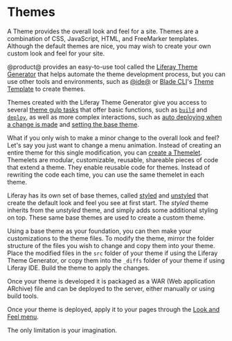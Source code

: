 # Themes [](id=introduction-to-themes)

A Theme provides the overall look and feel for a site. Themes are a 
combination of CSS, JavaScript, HTML, and FreeMarker templates. Although the
default themes are nice, you may wish to create your own custom look and feel
for your site. 

@product@ provides an easy-to-use tool called the 
[Liferay Theme Generator](/develop/tutorials/-/knowledge_base/7-1/creating-themes) 
that helps automate the theme development process, but you can use other tools 
and environments, such as 
[@ide@](/develop/tutorials/-/knowledge_base/7-1/creating-themes-with-liferay-ide)
or 
[Blade CLI](/develop/tutorials/-/knowledge_base/7-1/blade-cli)'s 
[Theme Template](/develop/reference/-/knowledge_base/7-1/theme-template) 
to create themes.

Themes created with the Liferay Theme Generator give you access to several 
[theme gulp tasks](/develop/tutorials/-/knowledge_base/7-1/developing-themes) 
that offer basic functions, such as 
[`build`](/develop/tutorials/-/knowledge_base/7-1/building-your-themes-files) 
and 
[`deploy`](/develop/tutorials/-/knowledge_base/7-1/deploying-your-theme), 
as well as more complex interactions, such as 
[auto deploying when a change is made](/develop/tutorials/-/knowledge_base/7-1/automatically-deploying-theme-changes) 
and 
[setting the base theme](/develop/tutorials/-/knowledge_base/7-1/changing-your-base-theme).

What if you only wish to make a minor change to the overall look and feel? Let's
say you just want to change a menu animation. Instead of creating an entire
theme for this single modification, you can 
[create a Themelet](/develop/tutorials/-/knowledge_base/7-1/creating-reusable-pieces-of-code-for-your-themes).
Themelets are modular, customizable, reusable, shareable pieces of code that 
extend a theme. They enable reusable code for themes. Instead of rewriting the 
code each time, you can use the same themelet in each theme.

Liferay has its own set of base themes, called 
[styled](https://github.com/liferay/liferay-portal/tree/7.1.x/modules/apps/frontend-theme/frontend-theme-styled) 
and 
[unstyled](https://github.com/liferay/liferay-portal/tree/7.1.x/modules/apps/frontend-theme/frontend-theme-unstyled) 
that create the default look and feel you see at first start. The *styled* theme 
inherits from the *unstyled* theme, and simply adds some additional styling on 
top. These same base themes are used to create a custom theme. 

Using a base theme as your foundation, you can then make your customizations to 
the theme files. To modify the theme, mirror the folder structure of the files 
you wish to change and copy them into your theme. Place the modified files in 
the `src` folder of your theme if using the Liferay Theme Generator, or copy 
them into the `_diffs` folder of your theme if using Liferay IDE. Build the 
theme to apply the changes.

Once your theme is developed it is packaged as a WAR (Web application ARchive)
file and can be deployed to the server, either manually or using build tools.

Once your theme is deployed, apply it to your pages through the 
[Look and Feel menu](https://dev.liferay.com/discover/portal/-/knowledge_base/7-1/page-set-look-and-feel).

The only limitation is your imagination.
